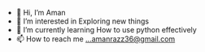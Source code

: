 - 👋 Hi, I’m Aman
- 👀 I’m interested in Exploring new things 
- 🌱 I’m currently learning How to use python effectively
- 📫 How to reach me ...amanrazz36@gmail.com

<!---
p18amanr/p18amanr is a ✨ special ✨ repository because its `README.md` (this file) appears on your GitHub profile.
You can click the Preview link to take a look at your changes.
--->
